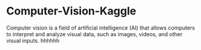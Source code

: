 # Computer-Vision-Kaggle
Computer vision is a field of artificial intelligence (AI) that allows computers to interpret and analyze visual data, such as images, videos, and other visual inputs.
hhhhhh
